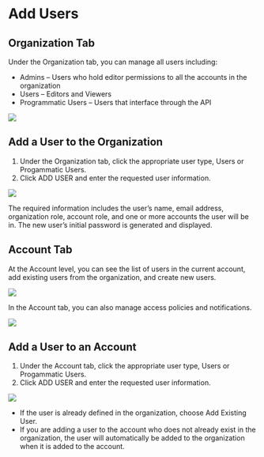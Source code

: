 # Add Users
## Organization Tab

Under the Organization tab, you can manage all users including:

* Admins – Users who hold editor permissions to all the accounts in the organization
* Users – Editors and Viewers
* Programmatic Users – Users that interface through the API

<img src="/administration/_media/add-users-01.png" />

## Add a User to the Organization
1. Under the Organization tab, click the appropriate user type, Users or Progammatic Users.
2. Click ADD USER and enter the requested user information.

<img src="/administration/_media/add-users-02.png" />

The required information includes the user’s name, email address, organization role, account role, and one or more accounts the user will be in. The new user’s initial password is generated and displayed.

## Account Tab

At the Account level, you can see the list of users in the current account, add existing users from the organization, and create new users.

<img src="/administration/_media/add-users-03.png" />

In the Account tab, you can also manage access policies and notifications.

<img src="/administration/_media/add-users-04.png" />

## Add a User to an Account
1. Under the Account tab, click the appropriate user type, Users or Progammatic Users.
2. Click ADD USER and enter the requested user information.

<img src="/administration/_media/add-users-05.png" />

* If the user is already defined in the organization, choose Add Existing User.
* If you are adding a user to the account who does not already exist in the organization, the user will automatically be added to the organization when it is added to the account.
